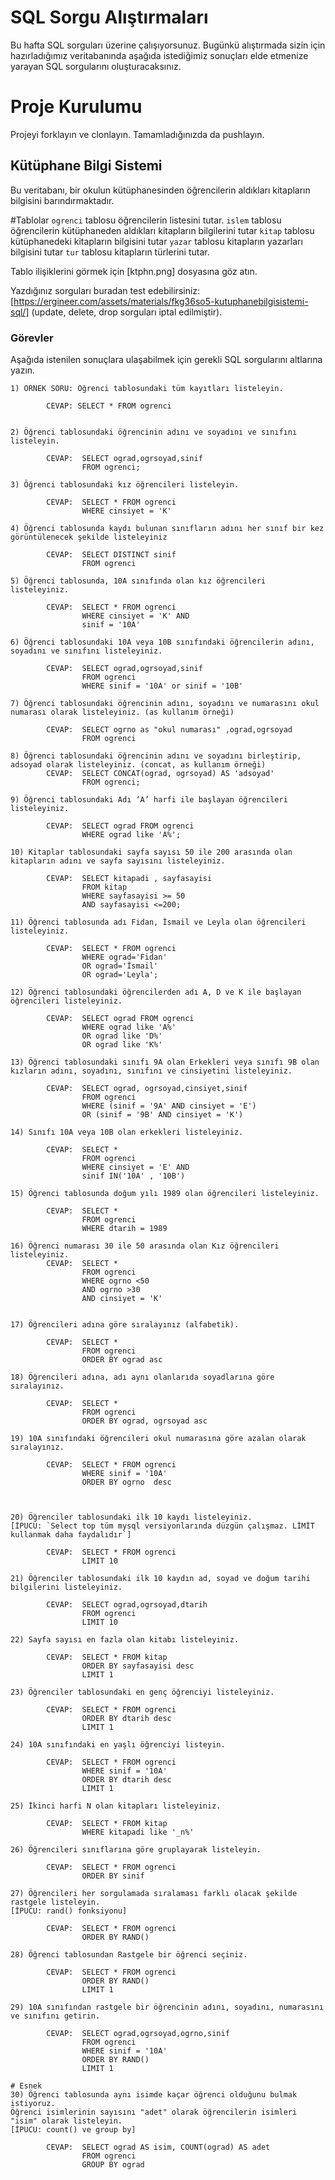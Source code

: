 # SQL Sorgu Alıştırmaları

Bu hafta SQL sorguları üzerine çalışıyorsunuz. Bugünkü alıştırmada sizin için hazırladığımız veritabanında aşağıda istediğimiz sonuçları elde etmenize yarayan SQL sorgularını oluşturacaksınız.

# Proje Kurulumu
Projeyi forklayın ve clonlayın. Tamamladığınızda da pushlayın.

## Kütüphane Bilgi Sistemi

Bu veritabanı, bir okulun kütüphanesinden öğrencilerin aldıkları kitapların bilgisini barındırmaktadır.

#Tablolar 
`ogrenci` tablosu öğrencilerin listesini tutar.
`islem` tablosu öğrencilerin kütüphaneden aldıkları kitapların bilgilerini tutar
`kitap` tablosu kütüphanedeki kitapların bilgisini tutar
`yazar` tablosu kitapların yazarları bilgisini tutar
`tur` tablosu kitapların türlerini tutar.

Tablo ilişiklerini görmek için [ktphn.png] dosyasına göz atın.

Yazdığınız sorguları buradan test edebilirsiniz: [https://ergineer.com/assets/materials/fkg36so5-kutuphanebilgisistemi-sql/] (update, delete, drop sorguları iptal edilmiştir).

### Görevler

Aşağıda istenilen sonuçlara ulaşabilmek için gerekli SQL sorgularını altlarına yazın. 


	1) ÖRNEK SORU: Öğrenci tablosundaki tüm kayıtları listeleyin.
	
            CEVAP: SELECT * FROM ogrenci

	
	2) Öğrenci tablosundaki öğrencinin adını ve soyadını ve sınıfını listeleyin.
	
            CEVAP:  SELECT ograd,ogrsoyad,sinif 
                    FROM ogrenci;
	
	3) Öğrenci tablosundaki kız öğrencileri listeleyin. 
	
            CEVAP:  SELECT * FROM ogrenci
                    WHERE cinsiyet = 'K'

	4) Öğrenci tablosunda kaydı bulunan sınıfların adını her sınıf bir kez görüntülenecek şekilde listeleyiniz
	
            CEVAP:  SELECT DISTINCT sinif 
                    FROM ogrenci

	5) Öğrenci tablosunda, 10A sınıfında olan kız öğrencileri listeleyiniz.

            CEVAP:  SELECT * FROM ogrenci
                    WHERE cinsiyet = 'K' AND
                    sinif = '10A'

	6) Öğrenci tablosundaki 10A veya 10B sınıfındaki öğrencilerin adını, soyadını ve sınıfını listeleyiniz.
	
            CEVAP:  SELECT ograd,ogrsoyad,sinif 
                    FROM ogrenci
                    WHERE sinif = '10A' or sinif = '10B'

	7) Öğrenci tablosundaki öğrencinin adını, soyadını ve numarasını okul numarası olarak listeleyiniz. (as kullanım örneği)
	
            CEVAP:  SELECT ogrno as "okul numarası" ,ograd,ogrsoyad 
                    FROM ogrenci

	8) Öğrenci tablosundaki öğrencinin adını ve soyadını birleştirip, adsoyad olarak listeleyiniz. (concat, as kullanım örneği)
	        CEVAP:  SELECT CONCAT(ograd, ogrsoyad) AS 'adsoyad' 
                    FROM ogrenci;
	
	9) Öğrenci tablosundaki Adı ‘A’ harfi ile başlayan öğrencileri listeleyiniz.
	                
            CEVAP:  SELECT ograd FROM ogrenci
                    WHERE ograd like 'A%';

	10) Kitaplar tablosundaki sayfa sayısı 50 ile 200 arasında olan kitapların adını ve sayfa sayısını listeleyiniz.
            
            CEVAP:  SELECT kitapadi , sayfasayisi 
                    FROM kitap
                    WHERE sayfasayisi >= 50 
                    AND sayfasayisi <=200;

	11) Öğrenci tablosunda adı Fidan, İsmail ve Leyla olan öğrencileri listeleyiniz.
	        
            CEVAP:  SELECT * FROM ogrenci
                    WHERE ograd='Fidan'
                    OR ograd='İsmail'
                    OR ograd='Leyla';

	12) Öğrenci tablosundaki öğrencilerden adı A, D ve K ile başlayan öğrencileri listeleyiniz.
	
            CEVAP:  SELECT ograd FROM ogrenci
                    WHERE ograd like 'A%'
                    OR ograd like 'D%' 
                    OR ograd like 'K%'
	    
	13) Öğrenci tablosundaki sınıfı 9A olan Erkekleri veya sınıfı 9B olan kızların adını, soyadını, sınıfını ve cinsiyetini listeleyiniz.
	
            CEVAP:  SELECT ograd, ogrsoyad,cinsiyet,sinif 
                    FROM ogrenci
                    WHERE (sinif = '9A' AND cinsiyet = 'E')
                    OR (sinif = '9B' AND cinsiyet = 'K')

	14) Sınıfı 10A veya 10B olan erkekleri listeleyiniz.
	
            CEVAP:  SELECT *
                    FROM ogrenci
                    WHERE cinsiyet = 'E' AND 
                    sinif IN('10A' , '10B')
	
	15) Öğrenci tablosunda doğum yılı 1989 olan öğrencileri listeleyiniz.
	
            CEVAP:  SELECT *
                    FROM ogrenci
                    WHERE dtarih = 1989
	
	16) Öğrenci numarası 30 ile 50 arasında olan Kız öğrencileri listeleyiniz.
	        CEVAP:  SELECT *
                    FROM ogrenci
                    WHERE ogrno <50
                    AND ogrno >30
                    AND cinsiyet = 'K'


	17) Öğrencileri adına göre sıralayınız (alfabetik).
	
            CEVAP:  SELECT *
                    FROM ogrenci
                    ORDER BY ograd asc

	18) Öğrencileri adına, adı aynı olanlarıda soyadlarına göre sıralayınız.
	
            CEVAP:  SELECT *
                    FROM ogrenci
                    ORDER BY ograd, ogrsoyad asc

	19) 10A sınıfındaki öğrencileri okul numarasına göre azalan olarak sıralayınız.
	
        	CEVAP:  SELECT * FROM ogrenci
                    WHERE sinif = '10A'
                    ORDER BY ogrno  desc



	20) Öğrenciler tablosundaki ilk 10 kaydı listeleyiniz.
	[İPUCU: `Select top tüm mysql versiyonlarında düzgün çalışmaz. LİMİT kullanmak daha faydalıdır`]
	
            CEVAP:  SELECT * FROM ogrenci
                    LIMIT 10    

	21) Öğrenciler tablosundaki ilk 10 kaydın ad, soyad ve doğum tarihi bilgilerini listeleyiniz.
	        
            CEVAP:  SELECT ograd,ogrsoyad,dtarih 
                    FROM ogrenci
                    LIMIT 10
	
	22) Sayfa sayısı en fazla olan kitabı listeleyiniz.
	        
            CEVAP:  SELECT * FROM kitap
                    ORDER BY sayfasayisi desc
                    LIMIT 1
	
	23) Öğrenciler tablosundaki en genç öğrenciyi listeleyiniz.
	
            CEVAP:  SELECT * FROM ogrenci
                    ORDER BY dtarih desc
                    LIMIT 1
	
	24) 10A sınıfındaki en yaşlı öğrenciyi listeyin.
	
            CEVAP:  SELECT * FROM ogrenci
                    WHERE sinif = '10A'
                    ORDER BY dtarih desc
                    LIMIT 1
	
	25) İkinci harfi N olan kitapları listeleyiniz.
	
	        CEVAP:  SELECT * FROM kitap
                    WHERE kitapadi like '_n%'

	26) Öğrencileri sınıflarına göre gruplayarak listeleyin.
	
            CEVAP:  SELECT * FROM ogrenci
                    ORDER BY sinif

	27) Öğrencileri her sorgulamada sıralaması farklı olacak şekilde rastgele listeleyin. 
	[İPUCU: rand() fonksiyonu]
	
            CEVAP:  SELECT * FROM ogrenci 
                    ORDER BY RAND()	    

	28) Öğrenci tablosundan Rastgele bir öğrenci seçiniz.
	
	        CEVAP:  SELECT * FROM ogrenci 
                    ORDER BY RAND()
                    LIMIT 1

	29) 10A sınıfından rastgele bir öğrencinin adını, soyadını, numarasını ve sınıfını getirin.
	
	        CEVAP:  SELECT ograd,ogrsoyad,ogrno,sinif 
                    FROM ogrenci 
                    WHERE sinif = '10A'
                    ORDER BY RAND()
                    LIMIT 1

	# Esnek
	30) Öğrenci tablosunda aynı isimde kaçar öğrenci olduğunu bulmak istiyoruz. 
	Öğrenci isimlerinin sayısını "adet" olarak öğrencilerin isimleri "isim" olarak listeleyin. 
	[İPUCU: count() ve group by]

            CEVAP:  SELECT ograd AS isim, COUNT(ograd) AS adet 
                    FROM ogrenci
                    GROUP BY ograd
